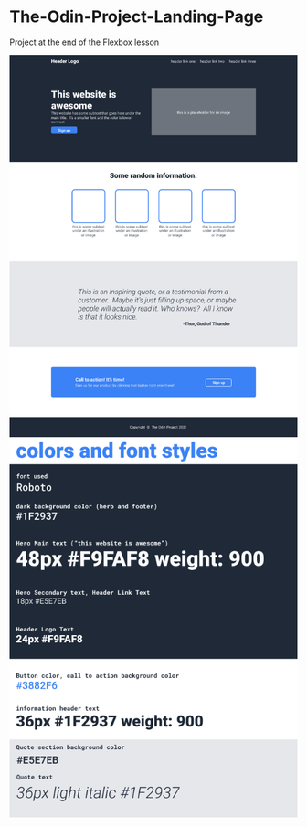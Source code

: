 # The-Odin-Project-Landing-Page
Project at the end of the Flexbox lesson

![Result landing page](/format.png)
![Result landing page styles](/style.png)
